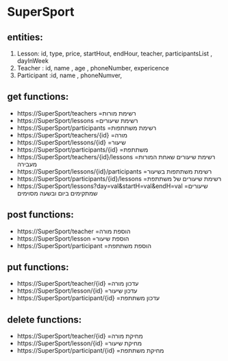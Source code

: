 # SuperSport 
## entities: 
1. Lesson: id, type, price, startHout, endHour, teacher, participantsList , dayInWeek
2. Teacher : id, name , age , phoneNumber, expericence
3. Participant :id, name , phoneNumver, 
## get functions:
* https://SuperSport/teachers =רשימת מורות
* https://SuperSport/lessons =רשימת שיעורים
* https://SuperSport/participants =רשימת משתתפות
* https://SuperSport/teachers/{id} =מורה
* https://SuperSport/lessons/{id} =שיעור
* https://SuperSport/participants/{id} =משתתפת
* https://SuperSport/teachers/{id}/lessons =רשימת שיעורים שאחת המורות מעבירה
* https://SuperSport/lessons/{id}/participants =רשימת משתתפות בשיעור
* https://SuperSport/participants/{id}/lessons =רשימת שיעורים של משתתפת
* https://SuperSport/lessons?day=val&startH=val&endH=val =שיעורים שמתקימים ביום ובשעה מסוימים  

## post functions:
* https://SuperSport/teacher =הוספת מורה
* https://SuperSport/lesson =הוספת שיעור
* https://SuperSport/participant =הוספת משתתפת

## put functions:
* https://SuperSport/teacher/{id} =עדכון מורה
* https://SuperSport/lesson/{id} =עדכון שיעור
* https://SuperSport/participant/{id} =עדכון משתתפת

## delete functions:
* https://SuperSport/teacher/{id} =מחיקת מורה
* https://SuperSport/lesson/{id} =מחיקת שיעור
* https://SuperSport/participant/{id} =מחיקת משתתפת
